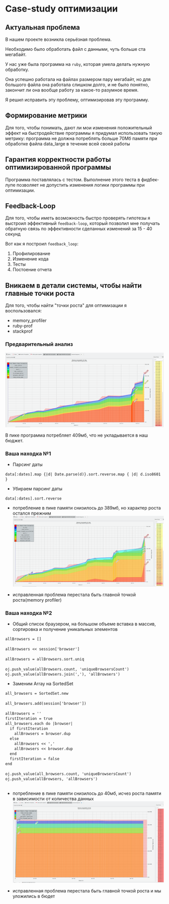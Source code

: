 # Case-study оптимизации

## Актуальная проблема
В нашем проекте возникла серьёзная проблема.

Необходимо было обработать файл с данными, чуть больше ста мегабайт.

У нас уже была программа на `ruby`, которая умела делать нужную обработку.

Она успешно работала на файлах размером пару мегабайт, но для большого файла она работала слишком долго, и не было понятно, закончит ли она вообще работу за какое-то разумное время.

Я решил исправить эту проблему, оптимизировав эту программу.

## Формирование метрики
Для того, чтобы понимать, дают ли мои изменения положительный эффект на быстродействие программы я придумал использовать такую метрику: программа не должна потреблять больше 70Мб памяти при обработке файла data_large в течение всей своей работы

## Гарантия корректности работы оптимизированной программы
Программа поставлялась с тестом. Выполнение этого теста в фидбек-лупе позволяет не допустить изменения логики программы при оптимизации.

## Feedback-Loop
Для того, чтобы иметь возможность быстро проверять гипотезы я выстроил эффективный `feedback-loop`, который позволил мне получать обратную связь по эффективности сделанных изменений за 15 - 40 секунд

Вот как я построил `feedback_loop`:

1. Профилирование
2. Изменение кода
3. Тесты
4. Постоение отчета 

## Вникаем в детали системы, чтобы найти главные точки роста
Для того, чтобы найти "точки роста" для оптимизации я воспользовался:

- memory_profiler
- ruby-prof 
- stackprof

### Предварительный анализ
![before](massif-visualizer/before.png)

В пике программа потребляет 409мб, что не укладывается в наш бюджет.

### Ваша находка №1

- Парсинг даты
```
data[:dates].map {|d| Date.parse(d)}.sort.reverse.map { |d| d.iso8601 }
```
- Убираем парсинг даты
```
data[:dates].sort.reverse
```
- потребление в пике памяти снизилось до 389мб, но характер роста остался прежним
![before](massif-visualizer/iteration_1.png)
  
- исправленная проблема перестала быть главной точкой роста(memory profiler)

### Ваша находка №2

- Общий список браузером, на большом объеме вставка в массив, сортировка и получение уникальных элементов
```
allBrowsers = []

allBrowsers << session['browser'] 

allBrowsers = allBrowsers.sort.uniq

oj.push_value(allBrowsers.count, 'uniqueBrowsersCount')
oj.push_value(allBrowsers.join(','), 'allBrowsers')
```
- Заменим Array на SortedSet
```
all_browsers = SortedSet.new

all_browsers.add(session['browser'])

allBrowsers = ''
firstIteration = true
all_browsers.each do |browser|
  if firstIteration
    allBrowsers = browser.dup
  else
    allBrowsers << ','
    allBrowsers << browser.dup
  end
  firstIteration = false
end

oj.push_value(all_browsers.count, 'uniqueBrowsersCount')
oj.push_value(allBrowsers, 'allBrowsers')
 
```
- потребление в пике памяти снизилось до 40мб, исчез роста памяти в зависимости от количества данных   
  ![before](massif-visualizer/iteration_2.png)

- исправленная проблема перестала быть главной точкой роста и мы уложились в бюдет


